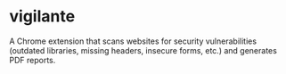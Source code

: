 # vigilante
A Chrome extension that scans websites for security vulnerabilities (outdated libraries, missing headers, insecure forms, etc.) and generates PDF reports. 
